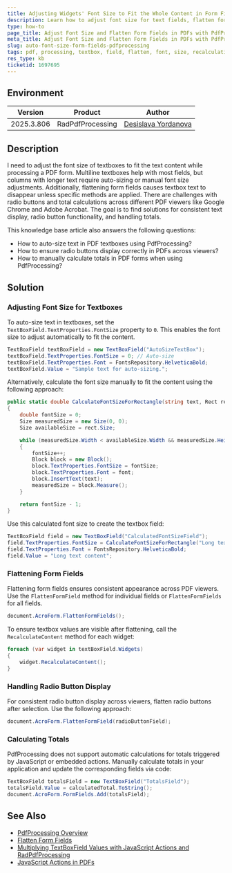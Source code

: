 ```yaml
---
title: Adjusting Widgets' Font Size to Fit the Whole Content in Form Fields Using PdfProcessing
description: Learn how to adjust font size for text fields, flatten form fields, and handle calculations in PDFs using PdfProcessing in Telerik Document Processing.
type: how-to
page_title: Adjust Font Size and Flatten Form Fields in PDFs with PdfProcessing
meta_title: Adjust Font Size and Flatten Form Fields in PDFs with PdfProcessing
slug: auto-font-size-form-fields-pdfprocessing
tags: pdf, processing, textbox, field, flatten, font, size, recalculation, acroform
res_type: kb
ticketid: 1697695
---
```


## Environment

| Version | Product | Author | 
| ---- | ---- | ---- | 
| 2025.3.806| RadPdfProcessing |[Desislava Yordanova](https://www.telerik.com/blogs/author/desislava-yordanova)| 

## Description

I need to adjust the font size of textboxes to fit the text content while processing a PDF form. Multiline textboxes help with most fields, but columns with longer text require auto-sizing or manual font size adjustments. Additionally, flattening form fields causes textbox text to disappear unless specific methods are applied. There are challenges with radio buttons and total calculations across different PDF viewers like Google Chrome and Adobe Acrobat. The goal is to find solutions for consistent text display, radio button functionality, and handling totals.

This knowledge base article also answers the following questions:
- How to auto-size text in PDF textboxes using PdfProcessing?
- How to ensure radio buttons display correctly in PDFs across viewers?
- How to manually calculate totals in PDF forms when using PdfProcessing?

## Solution

### Adjusting Font Size for Textboxes

To auto-size text in textboxes, set the `TextBoxField.TextProperties.FontSize` property to `0`. This enables the font size to adjust automatically to fit the content.

```csharp
TextBoxField textBoxField = new TextBoxField("AutoSizeTextBox");
textBoxField.TextProperties.FontSize = 0; // Auto-size
textBoxField.TextProperties.Font = FontsRepository.HelveticaBold;
textBoxField.Value = "Sample text for auto-sizing.";
```

Alternatively, calculate the font size manually to fit the content using the following approach:

```csharp
public static double CalculateFontSizeForRectangle(string text, Rect rect, FontBase font)
{
    double fontSize = 0;
    Size measuredSize = new Size(0, 0);
    Size availableSize = rect.Size;

    while (measuredSize.Width < availableSize.Width && measuredSize.Height < availableSize.Height)
    {
        fontSize++;
        Block block = new Block();
        block.TextProperties.FontSize = fontSize;
        block.TextProperties.Font = font;
        block.InsertText(text);
        measuredSize = block.Measure();
    }

    return fontSize - 1;
}
```

Use this calculated font size to create the textbox field:

```csharp
TextBoxField field = new TextBoxField("CalculatedFontSizeField");
field.TextProperties.FontSize = CalculateFontSizeForRectangle("Long text content", new Rect(200, 200, 400, 60), FontsRepository.HelveticaBold);
field.TextProperties.Font = FontsRepository.HelveticaBold;
field.Value = "Long text content";
```

### Flattening Form Fields

Flattening form fields ensures consistent appearance across PDF viewers. Use the `FlattenFormField` method for individual fields or `FlattenFormFields` for all fields.

```csharp
document.AcroForm.FlattenFormFields();
```

To ensure textbox values are visible after flattening, call the `RecalculateContent` method for each widget:

```csharp
foreach (var widget in textBoxField.Widgets)
{
    widget.RecalculateContent();
}
```

### Handling Radio Button Display

For consistent radio button display across viewers, flatten radio buttons after selection. Use the following approach:

```csharp
document.AcroForm.FlattenFormField(radioButtonField);
```

### Calculating Totals

PdfProcessing does not support automatic calculations for totals triggered by JavaScript or embedded actions. Manually calculate totals in your application and update the corresponding fields via code:

```csharp
TextBoxField totalsField = new TextBoxField("TotalsField");
totalsField.Value = calculatedTotal.ToString();
document.AcroForm.FormFields.Add(totalsField);
```

## See Also

- [PdfProcessing Overview](https://docs.telerik.com/devtools/document-processing/libraries/radpdfprocessing/overview)
- [Flatten Form Fields](https://docs.telerik.com/devtools/document-processing/libraries/radpdfprocessing/features/flatten-form-fields)
- [Multiplying TextBoxField Values with JavaScript Actions and RadPdfProcessing](https://docs.telerik.com/devtools/document-processing/knowledge-base/multiply-form-field-with-javascript-action-radpdfprocessing)
- [JavaScript Actions in PDFs](https://docs.telerik.com/devtools/document-processing/libraries/radpdfprocessing/model/actions/js-actions/javascript-actions)
